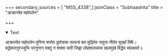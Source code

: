 +++
secondary_sources = [ "MSS_4338",]
jsonClass = "Subhaashita"
title = "आक्रान्तेव महोपलेन"

+++

<details open><summary>Text</summary>

आक्रान्तेव महोपलेन मुनिना शप्तेव दुर्वाससा सातत्यं बत मुद्रितेव जतुना नीतेव मूर्च्छां विषैः।  
बद्धेवातनुरज्जुभिः परगुणान् वक्तुं न शक्ता सती जिह्वा लोहशलाकया खलमुखे विद्धेव संलक्ष्यते॥
</details>

